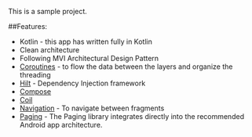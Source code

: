 This is a sample project.

##Features:

- Kotlin - this app has written fully in Kotlin
- Clean architecture
- Following MVI Architectural Design Pattern
- [Coroutines](https://developer.android.com/kotlin/coroutines) - to flow the data between the
  layers and organize the threading
- [Hilt](https://dagger.dev/hilt/) - Dependency Injection framework
- [Compose](https://developer.android.com/jetpack/compose)
- [Coil](https://coil-kt.github.io/coil/compose/)
- [Navigation](https://developer.android.com/guide/navigation) - To navigate between fragments
- [Paging](https://developer.android.com/topic/libraries/architecture/paging/v3-overview) - The
  Paging library integrates directly into the recommended Android app architecture.

